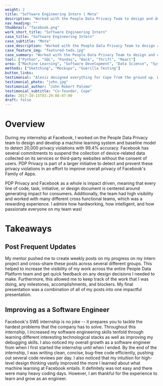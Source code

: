 ```yaml
---
weight: 2
title: "Software Engineering Intern | Meta"
description: "Worked with the People Data Privacy Team to design and develop infrastructure for a machine learning system and model to detect privacy violations"
nav_heading: ""
thumbnail: "facebook.png"
work_short_title: "Software Engineering Intern"
case_title: "Software Engineering Intern"
case_subtitle: "Meta"
case_description: "Worked with the People Data Privacy Team to design and develop infrastructure for a machine learning system and model to detect privacy violations"
case_feature_img: "featured-tedx.jpg"
case_summary: "Worked with the People Data Privacy Team to design and develop infrastructure for a machine learning system and model to detect privacy violations."
tool: ["Python", "SQL", "Pandas", "Hack", "Thrift", "React"]
area: ["Machine Learning", "Software Development", "Data Science", "System Design"]
methods: ["Sketching", "Mockups", "Guerilla Testing"]
button_links:
testimonial: "Alexis designed everything for Cope from the ground up. What I really like about him is his true understanding and grasp of what makes a great UI great. He knows that the user experience needs a lot of refining from customers and he isn't shy to take feedback even if it's critical. Alexis is one of those rare people who just gets it."
testimonial_photo: "john.jpg"
testimonial_author: "John Robert Palomo"
testimonial_subtitle: "Co-founder, Cope"
date: 2017-10-15T03:29:08-07:00
draft: false
---
```


# Overview 
During my internship at Facebook, I worked on the People Data Privacy team to design and develop a machine learning system and baseline model to detect 20,000 privacy violations with 99.4% accuracy. Facebook has several commitments to suspend the collection of device-related data collected on its services or third-party  websites without the consent of users. PDP Privacy is part of a larger initiative to detect and prevent these privacy violations in an effort to improve overall privacy of Facebook's Family of Apps. 

PDP Privacy and Facebook as a whole is impact driven, meaning that every line of code, task, initiative, or design document is centered around generating impact for consumers. Additionally, the team had high visibility and worked with many different cross functional teams, which was a rewarding experience. I admire how hardworking, how intelligent, and how passionate everyone on my team was! 

# Takeaways

## Post Frequent Updates
My mentor pushed me to create weekly posts on my progress on my intern project and cross-share these posts across several different groups. This helped to increase the visibility of my work across the entire People Data Platform team and get quick feedback on any design decisions I needed to make. Furthermore, this allowed me to keep track of the work that I was doing, any milestones, accomplishments, and blockers. My final presentation was a combination of all of my posts into one impactful presentation. 

## Improving as a Software Engineer
Facebook's SWE internship is no joke -- it prepares you to tackle the hardest problems that the company has to solve. Throughout this internship, I increased my software engineering skills tenfold through learning different interesting technological stacks as well as improving my debugging skills. I also noticed my overall growth as a software engineer from when I first started the internship until when I ended. By the end of the internship, I was writing clean, concise, bug-free code efficiently, pushing out several code reviews per day. I also noticed that my intuition for high-level design thinking vastly improved the more I learned about what machine learning at Facebook entails. It definitely was not easy and there were many heavy coding days. However, I am thankful for the experience to learn and grow as an engineer. 
